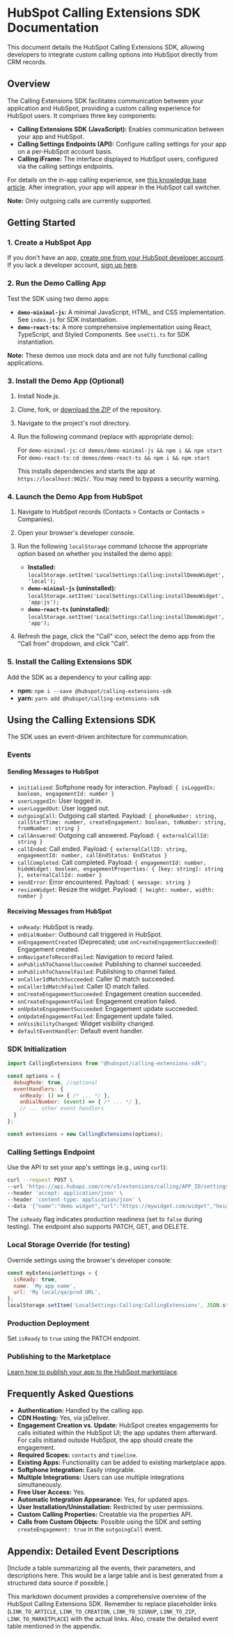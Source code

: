 # HubSpot Calling Extensions SDK Documentation

This document details the HubSpot Calling Extensions SDK, allowing developers to integrate custom calling options into HubSpot directly from CRM records.

## Overview

The Calling Extensions SDK facilitates communication between your application and HubSpot, providing a custom calling experience for HubSpot users.  It comprises three key components:

* **Calling Extensions SDK (JavaScript):** Enables communication between your app and HubSpot.
* **Calling Settings Endpoints (API):** Configure calling settings for your app on a per-HubSpot account basis.
* **Calling iFrame:** The interface displayed to HubSpot users, configured via the calling settings endpoints.

For details on the in-app calling experience, see [this knowledge base article](LINK_TO_ARTICLE).  After integration, your app will appear in the HubSpot call switcher.

**Note:** Only outgoing calls are currently supported.


## Getting Started

### 1. Create a HubSpot App

If you don't have an app, [create one from your HubSpot developer account](LINK_TO_CREATION). If you lack a developer account, [sign up here](LINK_TO_SIGNUP).


### 2. Run the Demo Calling App

Test the SDK using two demo apps:

* **`demo-minimal-js`:** A minimal JavaScript, HTML, and CSS implementation. See `index.js` for SDK instantiation.
* **`demo-react-ts`:** A more comprehensive implementation using React, TypeScript, and Styled Components.  See `useCti.ts` for SDK instantiation.

**Note:** These demos use mock data and are not fully functional calling applications.

### 3. Install the Demo App (Optional)

1. Install Node.js.
2. Clone, fork, or [download the ZIP](LINK_TO_ZIP) of the repository.
3. Navigate to the project's root directory.
4. Run the following command (replace with appropriate demo):

   For `demo-minimal-js`:  `cd demos/demo-minimal-js && npm i && npm start`
   For `demo-react-ts`: `cd demos/demo-react-ts && npm i && npm start`

   This installs dependencies and starts the app at `https://localhost:9025/`. You may need to bypass a security warning.


### 4. Launch the Demo App from HubSpot

1. Navigate to HubSpot records (Contacts > Contacts or Contacts > Companies).
2. Open your browser's developer console.
3. Run the following `localStorage` command (choose the appropriate option based on whether you installed the demo app):

   * **Installed:** `localStorage.setItem('LocalSettings:Calling:installDemoWidget', 'local');`
   * **`demo-minimal-js` (uninstalled):** `localStorage.setItem('LocalSettings:Calling:installDemoWidget', 'app:js');`
   * **`demo-react-ts` (uninstalled):** `localStorage.setItem('LocalSettings:Calling:installDemoWidget', 'app');`

4. Refresh the page, click the "Call" icon, select the demo app from the "Call from" dropdown, and click "Call".


### 5. Install the Calling Extensions SDK

Add the SDK as a dependency to your calling app:

* **npm:** `npm i --save @hubspot/calling-extensions-sdk`
* **yarn:** `yarn add @hubspot/calling-extensions-sdk`


## Using the Calling Extensions SDK

The SDK uses an event-driven architecture for communication.

### Events

#### Sending Messages to HubSpot

* `initialized`: Softphone ready for interaction.  Payload: `{ isLoggedIn: boolean, engagementId: number }`
* `userLoggedIn`: User logged in.
* `userLoggedOut`: User logged out.
* `outgoingCall`: Outgoing call started. Payload: `{ phoneNumber: string, callStartTime: number, createEngagement: boolean, toNumber: string, fromNumber: string }`
* `callAnswered`: Outgoing call answered. Payload: `{ externalCallId: string }`
* `callEnded`: Call ended. Payload: `{ externalCallID: string, engagementId: number, callEndStatus: EndStatus }`
* `callCompleted`: Call completed. Payload: `{ engagementId: number, hideWidget: boolean, engagementProperties: { [key: string]: string }, externalCallId: number }`
* `sendError`: Error encountered. Payload: `{ message: string }`
* `resizeWidget`: Resize the widget. Payload: `{ height: number, width: number }`

#### Receiving Messages from HubSpot

* `onReady`: HubSpot is ready.
* `onDialNumber`: Outbound call triggered in HubSpot.
* `onEngagementCreated` (Deprecated; use `onCreateEngagementSucceeded`): Engagement created.
* `onNavigateToRecordFailed`: Navigation to record failed.
* `onPublishToChannelSucceeded`: Publishing to channel succeeded.
* `onPublishToChannelFailed`: Publishing to channel failed.
* `onCallerIdMatchSucceeded`: Caller ID match succeeded.
* `onCallerIdMatchFailed`: Caller ID match failed.
* `onCreateEngagementSucceeded`: Engagement creation succeeded.
* `onCreateEngagementFailed`: Engagement creation failed.
* `onUpdateEngagementSucceeded`: Engagement update succeeded.
* `onUpdateEngagementFailed`: Engagement update failed.
* `onVisibilityChanged`: Widget visibility changed.
* `defaultEventHandler`: Default event handler.

### SDK Initialization

```javascript
import CallingExtensions from "@hubspot/calling-extensions-sdk";

const options = {
  debugMode: true, //optional
  eventHandlers: {
    onReady: () => { /* ... */ },
    onDialNumber: (event) => { /* ... */ },
    // ... other event handlers
  }
};

const extensions = new CallingExtensions(options);
```

### Calling Settings Endpoint

Use the API to set your app's settings (e.g., using `curl`):

```bash
curl --request POST \
--url 'https://api.hubapi.com/crm/v3/extensions/calling/APP_ID/settings?hapikey=DEVELOPER_ACCOUNT_API_KEY' \
--header 'accept: application/json' \
--header 'content-type: application/json' \
--data '{"name":"demo widget","url":"https://mywidget.com/widget","height":600,"width":400,"isReady":false}'
```

The `isReady` flag indicates production readiness (set to `false` during testing).  The endpoint also supports PATCH, GET, and DELETE.


### Local Storage Override (for testing)

Override settings using the browser's developer console:

```javascript
const myExtensionSettings = {
  isReady: true,
  name: 'My app name',
  url: 'My local/qa/prod URL',
};
localStorage.setItem('LocalSettings:Calling:CallingExtensions', JSON.stringify(myExtensionSettings));
```

### Production Deployment

Set `isReady` to `true` using the PATCH endpoint.

### Publishing to the Marketplace

[Learn how to publish your app to the HubSpot marketplace](LINK_TO_MARKETPLACE).


## Frequently Asked Questions

* **Authentication:** Handled by the calling app.
* **CDN Hosting:** Yes, via jsDeliver.
* **Engagement Creation vs. Update:** HubSpot creates engagements for calls initiated within the HubSpot UI; the app updates them afterward.  For calls initiated outside HubSpot, the app should create the engagement.
* **Required Scopes:** `contacts` and `timeline`.
* **Existing Apps:**  Functionality can be added to existing marketplace apps.
* **Softphone Integration:** Easily integrable.
* **Multiple Integrations:**  Users can use multiple integrations simultaneously.
* **Free User Access:** Yes.
* **Automatic Integration Appearance:** Yes, for updated apps.
* **User Installation/Uninstallation:** Restricted by user permissions.
* **Custom Calling Properties:** Creatable via the properties API.
* **Calls from Custom Objects:** Possible using the SDK and setting `createEngagement: true` in the `outgoingCall` event.

## Appendix:  Detailed Event Descriptions

[Include a table summarizing all the events, their parameters, and descriptions here.  This would be a large table and is best generated from a structured data source if possible.]


This markdown document provides a comprehensive overview of the HubSpot Calling Extensions SDK. Remember to replace placeholder links (`LINK_TO_ARTICLE`, `LINK_TO_CREATION`, `LINK_TO_SIGNUP`, `LINK_TO_ZIP`, `LINK_TO_MARKETPLACE`) with the actual links.  Also, create the detailed event table mentioned in the appendix.
